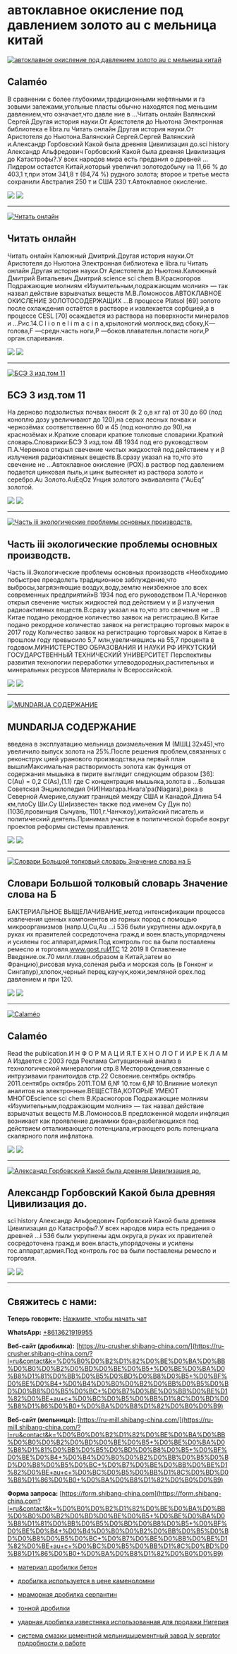 # автоклавное окисление под давлением золото au c мельница китай

<a href="https://swt.shibang-china.com/?l=ru&img&k=%D0%B0%D0%B2%D1%82%D0%BE%D0%BA%D0%BB%D0%B0%D0%B2%D0%BD%D0%BE%D0%B5+%D0%BE%D0%BA%D0%B8%D1%81%D0%BB%D0%B5%D0%BD%D0%B8%D0%B5+%D0%BF%D0%BE%D0%B4+%D0%B4%D0%B0%D0%B2%D0%BB%D0%B5%D0%BD%D0%B8%D0%B5%D0%BC+%D0%B7%D0%BE%D0%BB%D0%BE%D1%82%D0%BE+au+c+%D0%BC%D0%B5%D0%BB%D1%8C%D0%BD%D0%B8%D1%86%D0%B0+%D0%BA%D0%B8%D1%82%D0%B0%D0%B9" target="_blank">![автоклавное окисление под давлением золото au c мельница китай](http://static.shibang-china.com/all-800x300/1145.jpg)</a>

## Calam&#233;o
В сравнении с более глубокими,традиционными нефтяными и га зовыми залежами,угольные пласты обычно находятся под меньшим давлением,что означает,что давле ние в …Читать онлайн Валянский Сергей.Другая история науки.От Аристотеля до Ньютона Электронная библиотека e libra.ru Читать онлайн Другая история науки.От Аристотеля до Ньютона.Валянский Сергей.Сергей Валянский и.Александр Горбовский Какой была древняя Цивилизация до.sci history Александр Альфредович Горбовский Какой была древняя Цивилизация до Катастрофы?.У всех народов мира есть предания о древней …Лидером остается Китай,который увеличил золотодобычу на 11,66 % до 403,1 т,при этом 341,8 т (84,74 %) рудного золота; второе и третье места сохранили Австралия 250 т и США 230 т.Автоклавное окисление.


<a href="https://whatsapp.shibangsoft.com/WhatsApp.php" target="_blank" title="WhatsApp">![](http://static.shibang-china.com/icon/whatsapp.png)</a> <a href="https://swt.shibang-china.com/?l=ru&icon&k=%D0%B0%D0%B2%D1%82%D0%BE%D0%BA%D0%BB%D0%B0%D0%B2%D0%BD%D0%BE%D0%B5+%D0%BE%D0%BA%D0%B8%D1%81%D0%BB%D0%B5%D0%BD%D0%B8%D0%B5+%D0%BF%D0%BE%D0%B4+%D0%B4%D0%B0%D0%B2%D0%BB%D0%B5%D0%BD%D0%B8%D0%B5%D0%BC+%D0%B7%D0%BE%D0%BB%D0%BE%D1%82%D0%BE+au+c+%D0%BC%D0%B5%D0%BB%D1%8C%D0%BD%D0%B8%D1%86%D0%B0+%D0%BA%D0%B8%D1%82%D0%B0%D0%B9" target="_blank">![](http://static.shibang-china.com/icon/chat-ru.png)</a>

---

<a href="https://swt.shibang-china.com/?l=ru&img&k=%D0%B0%D0%B2%D1%82%D0%BE%D0%BA%D0%BB%D0%B0%D0%B2%D0%BD%D0%BE%D0%B5+%D0%BE%D0%BA%D0%B8%D1%81%D0%BB%D0%B5%D0%BD%D0%B8%D0%B5+%D0%BF%D0%BE%D0%B4+%D0%B4%D0%B0%D0%B2%D0%BB%D0%B5%D0%BD%D0%B8%D0%B5%D0%BC+%D0%B7%D0%BE%D0%BB%D0%BE%D1%82%D0%BE+au+c+%D0%BC%D0%B5%D0%BB%D1%8C%D0%BD%D0%B8%D1%86%D0%B0+%D0%BA%D0%B8%D1%82%D0%B0%D0%B9" target="_blank">![Читать онлайн](http://static.shibang-china.com/all-800x300/441.jpg)</a>

## Читать онлайн
Читать онлайн Калюжный Дмитрий.Другая история науки.От Аристотеля до Ньютона Электронная библиотека e libra.ru Читать онлайн Другая история науки.От Аристотеля до Ньютона.Калюжный Дмитрий Витальевич.Дмитрий.science sci chem В.Красногоров Подражающие молниям &#171;Изумительным,подражающим молния&#187; — так назвал действие взрывчатых веществ М.В.Ломоносов.АВТОКЛАВНОЕ ОКИСЛЕНИЕ ЗОЛОТОСОДЕРЖАЩИХ …В процессе Platsol [69] золото после охлаждения остаётся в растворе и извлекается сорбцией,а в процессе CESL [70] осаждается из раствора на поверхности минералов и …Рис.14.C l i o n e l i m a c i n a,крылоногий моллюск,вид сбоку,К— голова,F —средн.часть ноги,Р —боков.плавательн.лопасти ноги,Р орган.спаривания.


<a href="https://whatsapp.shibangsoft.com/WhatsApp.php" target="_blank" title="WhatsApp">![](http://static.shibang-china.com/icon/whatsapp.png)</a> <a href="https://swt.shibang-china.com/?l=ru&icon&k=%D0%B0%D0%B2%D1%82%D0%BE%D0%BA%D0%BB%D0%B0%D0%B2%D0%BD%D0%BE%D0%B5+%D0%BE%D0%BA%D0%B8%D1%81%D0%BB%D0%B5%D0%BD%D0%B8%D0%B5+%D0%BF%D0%BE%D0%B4+%D0%B4%D0%B0%D0%B2%D0%BB%D0%B5%D0%BD%D0%B8%D0%B5%D0%BC+%D0%B7%D0%BE%D0%BB%D0%BE%D1%82%D0%BE+au+c+%D0%BC%D0%B5%D0%BB%D1%8C%D0%BD%D0%B8%D1%86%D0%B0+%D0%BA%D0%B8%D1%82%D0%B0%D0%B9" target="_blank">![](http://static.shibang-china.com/icon/chat-ru.png)</a>

---

<a href="https://swt.shibang-china.com/?l=ru&img&k=%D0%B0%D0%B2%D1%82%D0%BE%D0%BA%D0%BB%D0%B0%D0%B2%D0%BD%D0%BE%D0%B5+%D0%BE%D0%BA%D0%B8%D1%81%D0%BB%D0%B5%D0%BD%D0%B8%D0%B5+%D0%BF%D0%BE%D0%B4+%D0%B4%D0%B0%D0%B2%D0%BB%D0%B5%D0%BD%D0%B8%D0%B5%D0%BC+%D0%B7%D0%BE%D0%BB%D0%BE%D1%82%D0%BE+au+c+%D0%BC%D0%B5%D0%BB%D1%8C%D0%BD%D0%B8%D1%86%D0%B0+%D0%BA%D0%B8%D1%82%D0%B0%D0%B9" target="_blank">![БСЭ 3 изд.том 11](http://static.shibang-china.com/all-800x300/985.jpg)</a>

## БСЭ 3 изд.том 11
На дерново подзолистых почвах вносят (k 2 o,в кг га) от 30 до 60 (под коноплю дозу увеличивают до 120),на серых лесных почвах и чернозёмах соответственно 60 и 45 (под коноплю до 90),на краснозёмах и.Краткие словари краткие толковые словарики.Краткий словарь.Словарики:БСЭ 3 изд.том 4В 1934 под его руководством П.А.Черенков открыл свечение чистых жидкостей под действием γ и β излучения радиоактивных веществ.В.сразу указал на то,что это свечение не …Автоклавное окисление (POX).в раствор под давлением подается цинковая пыль,и цинк вытесняет из раствора золото и серебро.Au Золото.AuEqOz Унция золотого эквивалента (“AuEq” золотой.


<a href="https://whatsapp.shibangsoft.com/WhatsApp.php" target="_blank" title="WhatsApp">![](http://static.shibang-china.com/icon/whatsapp.png)</a> <a href="https://swt.shibang-china.com/?l=ru&icon&k=%D0%B0%D0%B2%D1%82%D0%BE%D0%BA%D0%BB%D0%B0%D0%B2%D0%BD%D0%BE%D0%B5+%D0%BE%D0%BA%D0%B8%D1%81%D0%BB%D0%B5%D0%BD%D0%B8%D0%B5+%D0%BF%D0%BE%D0%B4+%D0%B4%D0%B0%D0%B2%D0%BB%D0%B5%D0%BD%D0%B8%D0%B5%D0%BC+%D0%B7%D0%BE%D0%BB%D0%BE%D1%82%D0%BE+au+c+%D0%BC%D0%B5%D0%BB%D1%8C%D0%BD%D0%B8%D1%86%D0%B0+%D0%BA%D0%B8%D1%82%D0%B0%D0%B9" target="_blank">![](http://static.shibang-china.com/icon/chat-ru.png)</a>

---

<a href="https://swt.shibang-china.com/?l=ru&img&k=%D0%B0%D0%B2%D1%82%D0%BE%D0%BA%D0%BB%D0%B0%D0%B2%D0%BD%D0%BE%D0%B5+%D0%BE%D0%BA%D0%B8%D1%81%D0%BB%D0%B5%D0%BD%D0%B8%D0%B5+%D0%BF%D0%BE%D0%B4+%D0%B4%D0%B0%D0%B2%D0%BB%D0%B5%D0%BD%D0%B8%D0%B5%D0%BC+%D0%B7%D0%BE%D0%BB%D0%BE%D1%82%D0%BE+au+c+%D0%BC%D0%B5%D0%BB%D1%8C%D0%BD%D0%B8%D1%86%D0%B0+%D0%BA%D0%B8%D1%82%D0%B0%D0%B9" target="_blank">![Часть iii экологические проблемы основных производств.](http://static.shibang-china.com/all-800x300/1272.jpg)</a>

## Часть iii экологические проблемы основных производств.
Часть iii.Экологические проблемы основных производств &#171;Необходимо побыстрее преодолеть традиционное заблуждение,что выбросы,загрязняющие воздух,воду,землю неизбежное зло всех современных предприятий&#187;В 1934 под его руководством П.А.Черенков открыл свечение чистых жидкостей под действием γ и β излучения радиоактивных веществ.В.сразу указал на то,что это свечение не …В Китае подано рекордное количество заявок на регистрацию.В Китае подано рекордное количество заявок на регистрацию торговых марок в 2017 году Количество заявок на регистрацию торговых марок в Китае в прошлом году превысило 5,7 млн,увеличившись на 55,7 процента в годовом.МИНИСТЕРСТВО ОБРАЗОВАНИЯ И НАУКИ РФ ИРКУТСКИЙ ГОСУДАРСТВЕННЫЙ ТЕХНИЧЕСКИЙ УНИВЕРСИТЕТ Перспективы развития технологии переработки углеводородных,растительных и минеральных ресурсов Материалы iv Всероссийской.


<a href="https://whatsapp.shibangsoft.com/WhatsApp.php" target="_blank" title="WhatsApp">![](http://static.shibang-china.com/icon/whatsapp.png)</a> <a href="https://swt.shibang-china.com/?l=ru&icon&k=%D0%B0%D0%B2%D1%82%D0%BE%D0%BA%D0%BB%D0%B0%D0%B2%D0%BD%D0%BE%D0%B5+%D0%BE%D0%BA%D0%B8%D1%81%D0%BB%D0%B5%D0%BD%D0%B8%D0%B5+%D0%BF%D0%BE%D0%B4+%D0%B4%D0%B0%D0%B2%D0%BB%D0%B5%D0%BD%D0%B8%D0%B5%D0%BC+%D0%B7%D0%BE%D0%BB%D0%BE%D1%82%D0%BE+au+c+%D0%BC%D0%B5%D0%BB%D1%8C%D0%BD%D0%B8%D1%86%D0%B0+%D0%BA%D0%B8%D1%82%D0%B0%D0%B9" target="_blank">![](http://static.shibang-china.com/icon/chat-ru.png)</a>

---

<a href="https://swt.shibang-china.com/?l=ru&img&k=%D0%B0%D0%B2%D1%82%D0%BE%D0%BA%D0%BB%D0%B0%D0%B2%D0%BD%D0%BE%D0%B5+%D0%BE%D0%BA%D0%B8%D1%81%D0%BB%D0%B5%D0%BD%D0%B8%D0%B5+%D0%BF%D0%BE%D0%B4+%D0%B4%D0%B0%D0%B2%D0%BB%D0%B5%D0%BD%D0%B8%D0%B5%D0%BC+%D0%B7%D0%BE%D0%BB%D0%BE%D1%82%D0%BE+au+c+%D0%BC%D0%B5%D0%BB%D1%8C%D0%BD%D0%B8%D1%86%D0%B0+%D0%BA%D0%B8%D1%82%D0%B0%D0%B9" target="_blank">![MUNDARIJA СОДЕРЖАНИЕ](http://static.shibang-china.com/all-800x300/290.jpg)</a>

## MUNDARIJA СОДЕРЖАНИЕ
введена в эксплуатацию мельница доизмельчения М (МШЦ 32х45),что увеличило выпуск золота на 25%.После решения проблем,связанных с реконструк цией уранового производства,на первый план вышлиМаксимальная растворимость золота как функция от содержания мышьяка в пирите выглядит следующим образом [36]: C(Au) = 0,2 C(As),(1.1) где С концентрация мышьяка,золота в …Большая Советская Энциклопедия (НИ)Ниагара.Ниага'ра(Niagara),река в Северной Америке,служит границей между США и Канадой.Длина 54 км,плоСу Ши.Су Ши(известен также под именем Су Дун по) (1036,провинция Сычуань, 1101,г.Чанчжоу),китайский писатель и политический деятель.Принимал участие в политической борьбе вокруг проектов реформы системы правления.


<a href="https://whatsapp.shibangsoft.com/WhatsApp.php" target="_blank" title="WhatsApp">![](http://static.shibang-china.com/icon/whatsapp.png)</a> <a href="https://swt.shibang-china.com/?l=ru&icon&k=%D0%B0%D0%B2%D1%82%D0%BE%D0%BA%D0%BB%D0%B0%D0%B2%D0%BD%D0%BE%D0%B5+%D0%BE%D0%BA%D0%B8%D1%81%D0%BB%D0%B5%D0%BD%D0%B8%D0%B5+%D0%BF%D0%BE%D0%B4+%D0%B4%D0%B0%D0%B2%D0%BB%D0%B5%D0%BD%D0%B8%D0%B5%D0%BC+%D0%B7%D0%BE%D0%BB%D0%BE%D1%82%D0%BE+au+c+%D0%BC%D0%B5%D0%BB%D1%8C%D0%BD%D0%B8%D1%86%D0%B0+%D0%BA%D0%B8%D1%82%D0%B0%D0%B9" target="_blank">![](http://static.shibang-china.com/icon/chat-ru.png)</a>

---

<a href="https://swt.shibang-china.com/?l=ru&img&k=%D0%B0%D0%B2%D1%82%D0%BE%D0%BA%D0%BB%D0%B0%D0%B2%D0%BD%D0%BE%D0%B5+%D0%BE%D0%BA%D0%B8%D1%81%D0%BB%D0%B5%D0%BD%D0%B8%D0%B5+%D0%BF%D0%BE%D0%B4+%D0%B4%D0%B0%D0%B2%D0%BB%D0%B5%D0%BD%D0%B8%D0%B5%D0%BC+%D0%B7%D0%BE%D0%BB%D0%BE%D1%82%D0%BE+au+c+%D0%BC%D0%B5%D0%BB%D1%8C%D0%BD%D0%B8%D1%86%D0%B0+%D0%BA%D0%B8%D1%82%D0%B0%D0%B9" target="_blank">![Словари Большой толковый словарь Значение слова на Б](http://static.shibang-china.com/all-800x300/398.jpg)</a>

## Словари Большой толковый словарь Значение слова на Б
БАКТЕРИАЛЬНОЕ ВЫЩЕЛАЧИВАНИЕ,метод интенсификации процесса извлечения ценных компонентов из горных пород с помощью микроорганизмов (напр.U,Cu,Au …i 536 были укрупнены адм.округа,в руках их правителей сосредоточена гражд.и воен.власть,упорядочены и усилены гос.аппарат,армия.Под контроль гос ва были поставлены ремесло и торговля.www.gost.ruИТС 12 2019 II Оглавление Введение.ок.70 милл.главн.образом в Китай,затем во Францию),рисовая мука,соленая рыба и морская соль (в Гонконг и Сингапур),хлопок,черный перец,каучук,кожи,земляной орех.под давлением и при 120.


<a href="https://whatsapp.shibangsoft.com/WhatsApp.php" target="_blank" title="WhatsApp">![](http://static.shibang-china.com/icon/whatsapp.png)</a> <a href="https://swt.shibang-china.com/?l=ru&icon&k=%D0%B0%D0%B2%D1%82%D0%BE%D0%BA%D0%BB%D0%B0%D0%B2%D0%BD%D0%BE%D0%B5+%D0%BE%D0%BA%D0%B8%D1%81%D0%BB%D0%B5%D0%BD%D0%B8%D0%B5+%D0%BF%D0%BE%D0%B4+%D0%B4%D0%B0%D0%B2%D0%BB%D0%B5%D0%BD%D0%B8%D0%B5%D0%BC+%D0%B7%D0%BE%D0%BB%D0%BE%D1%82%D0%BE+au+c+%D0%BC%D0%B5%D0%BB%D1%8C%D0%BD%D0%B8%D1%86%D0%B0+%D0%BA%D0%B8%D1%82%D0%B0%D0%B9" target="_blank">![](http://static.shibang-china.com/icon/chat-ru.png)</a>

---

<a href="https://swt.shibang-china.com/?l=ru&img&k=%D0%B0%D0%B2%D1%82%D0%BE%D0%BA%D0%BB%D0%B0%D0%B2%D0%BD%D0%BE%D0%B5+%D0%BE%D0%BA%D0%B8%D1%81%D0%BB%D0%B5%D0%BD%D0%B8%D0%B5+%D0%BF%D0%BE%D0%B4+%D0%B4%D0%B0%D0%B2%D0%BB%D0%B5%D0%BD%D0%B8%D0%B5%D0%BC+%D0%B7%D0%BE%D0%BB%D0%BE%D1%82%D0%BE+au+c+%D0%BC%D0%B5%D0%BB%D1%8C%D0%BD%D0%B8%D1%86%D0%B0+%D0%BA%D0%B8%D1%82%D0%B0%D0%B9" target="_blank">![Calam&#233;o](http://static.shibang-china.com/all-800x300/1180.jpg)</a>

## Calam&#233;o
Read the publication.И Н Ф О Р М А Ц И Я.Т Е Х Н О Л О Г И И.Р Е К Л А М А Издается с 2003 года Реклама Ситуационный анализ в технологической минералогии стр.8 Месторождения,связанные c интрузивами гранитоидов стр.22 Освоение.сентябрь октябрь 2011.сентябрь октябрь 2011.ТОМ 6,№ 10.том 6,№ 10.Влияние молекул аналитов на электронные.ВЕЩЕСТВА,КОТОРЫЕ УМЕЮТ МНОГОЕscience sci chem В.Красногоров Подражающие молниям &#171;Изумительным,подражающим молния&#187; — так назвал действие взрывчатых веществ М.В.Ломоносов.В предложенной модели инфляция возникает как проявление динамики бран,разбегающихся под действием отталкивающего потенциала,играющего роль потенциала скалярного поля инфлатона.


<a href="https://whatsapp.shibangsoft.com/WhatsApp.php" target="_blank" title="WhatsApp">![](http://static.shibang-china.com/icon/whatsapp.png)</a> <a href="https://swt.shibang-china.com/?l=ru&icon&k=%D0%B0%D0%B2%D1%82%D0%BE%D0%BA%D0%BB%D0%B0%D0%B2%D0%BD%D0%BE%D0%B5+%D0%BE%D0%BA%D0%B8%D1%81%D0%BB%D0%B5%D0%BD%D0%B8%D0%B5+%D0%BF%D0%BE%D0%B4+%D0%B4%D0%B0%D0%B2%D0%BB%D0%B5%D0%BD%D0%B8%D0%B5%D0%BC+%D0%B7%D0%BE%D0%BB%D0%BE%D1%82%D0%BE+au+c+%D0%BC%D0%B5%D0%BB%D1%8C%D0%BD%D0%B8%D1%86%D0%B0+%D0%BA%D0%B8%D1%82%D0%B0%D0%B9" target="_blank">![](http://static.shibang-china.com/icon/chat-ru.png)</a>

---

<a href="https://swt.shibang-china.com/?l=ru&img&k=%D0%B0%D0%B2%D1%82%D0%BE%D0%BA%D0%BB%D0%B0%D0%B2%D0%BD%D0%BE%D0%B5+%D0%BE%D0%BA%D0%B8%D1%81%D0%BB%D0%B5%D0%BD%D0%B8%D0%B5+%D0%BF%D0%BE%D0%B4+%D0%B4%D0%B0%D0%B2%D0%BB%D0%B5%D0%BD%D0%B8%D0%B5%D0%BC+%D0%B7%D0%BE%D0%BB%D0%BE%D1%82%D0%BE+au+c+%D0%BC%D0%B5%D0%BB%D1%8C%D0%BD%D0%B8%D1%86%D0%B0+%D0%BA%D0%B8%D1%82%D0%B0%D0%B9" target="_blank">![Александр Горбовский Какой была древняя Цивилизация до.](http://static.shibang-china.com/all-800x300/517.jpg)</a>

## Александр Горбовский Какой была древняя Цивилизация до.
sci history Александр Альфредович Горбовский Какой была древняя Цивилизация до Катастрофы?.У всех народов мира есть предания о древней …i 536 были укрупнены адм.округа,в руках их правителей сосредоточена гражд.и воен.власть,упорядочены и усилены гос.аппарат,армия.Под контроль гос ва были поставлены ремесло и торговля.

<a href="https://whatsapp.shibangsoft.com/WhatsApp.php" target="_blank" title="WhatsApp">![](http://static.shibang-china.com/icon/whatsapp.png)</a> <a href="https://swt.shibang-china.com/?l=ru&icon&k=%D0%B0%D0%B2%D1%82%D0%BE%D0%BA%D0%BB%D0%B0%D0%B2%D0%BD%D0%BE%D0%B5+%D0%BE%D0%BA%D0%B8%D1%81%D0%BB%D0%B5%D0%BD%D0%B8%D0%B5+%D0%BF%D0%BE%D0%B4+%D0%B4%D0%B0%D0%B2%D0%BB%D0%B5%D0%BD%D0%B8%D0%B5%D0%BC+%D0%B7%D0%BE%D0%BB%D0%BE%D1%82%D0%BE+au+c+%D0%BC%D0%B5%D0%BB%D1%8C%D0%BD%D0%B8%D1%86%D0%B0+%D0%BA%D0%B8%D1%82%D0%B0%D0%B9" target="_blank">![](http://static.shibang-china.com/icon/chat-ru.png)</a>

---
## Свяжитесь с нами:

**Теперь говорите:** [Нажмите, чтобы начать чат](https://swt.shibang-china.com?l=ru&contact&k=%D0%B0%D0%B2%D1%82%D0%BE%D0%BA%D0%BB%D0%B0%D0%B2%D0%BD%D0%BE%D0%B5+%D0%BE%D0%BA%D0%B8%D1%81%D0%BB%D0%B5%D0%BD%D0%B8%D0%B5+%D0%BF%D0%BE%D0%B4+%D0%B4%D0%B0%D0%B2%D0%BB%D0%B5%D0%BD%D0%B8%D0%B5%D0%BC+%D0%B7%D0%BE%D0%BB%D0%BE%D1%82%D0%BE+au+c+%D0%BC%D0%B5%D0%BB%D1%8C%D0%BD%D0%B8%D1%86%D0%B0+%D0%BA%D0%B8%D1%82%D0%B0%D0%B9)

**WhatsApp:**  [+8613621919955](https://whatsapp.shibangsoft.com/WhatsApp.php)

**Веб-сайт (дробилка):** [https://ru-crusher.shibang-china.com/](https://ru-crusher.shibang-china.com/?l=ru&contact&k=%D0%B0%D0%B2%D1%82%D0%BE%D0%BA%D0%BB%D0%B0%D0%B2%D0%BD%D0%BE%D0%B5+%D0%BE%D0%BA%D0%B8%D1%81%D0%BB%D0%B5%D0%BD%D0%B8%D0%B5+%D0%BF%D0%BE%D0%B4+%D0%B4%D0%B0%D0%B2%D0%BB%D0%B5%D0%BD%D0%B8%D0%B5%D0%BC+%D0%B7%D0%BE%D0%BB%D0%BE%D1%82%D0%BE+au+c+%D0%BC%D0%B5%D0%BB%D1%8C%D0%BD%D0%B8%D1%86%D0%B0+%D0%BA%D0%B8%D1%82%D0%B0%D0%B9)

**Веб-сайт (мельница):** [https://ru-mill.shibang-china.com/](https://ru-mill.shibang-china.com/?l=ru&contact&k=%D0%B0%D0%B2%D1%82%D0%BE%D0%BA%D0%BB%D0%B0%D0%B2%D0%BD%D0%BE%D0%B5+%D0%BE%D0%BA%D0%B8%D1%81%D0%BB%D0%B5%D0%BD%D0%B8%D0%B5+%D0%BF%D0%BE%D0%B4+%D0%B4%D0%B0%D0%B2%D0%BB%D0%B5%D0%BD%D0%B8%D0%B5%D0%BC+%D0%B7%D0%BE%D0%BB%D0%BE%D1%82%D0%BE+au+c+%D0%BC%D0%B5%D0%BB%D1%8C%D0%BD%D0%B8%D1%86%D0%B0+%D0%BA%D0%B8%D1%82%D0%B0%D0%B9)

**Форма запроса:** [https://form.shibang-china.com](https://form.shibang-china.com?l=ru&contact&k=%D0%B0%D0%B2%D1%82%D0%BE%D0%BA%D0%BB%D0%B0%D0%B2%D0%BD%D0%BE%D0%B5+%D0%BE%D0%BA%D0%B8%D1%81%D0%BB%D0%B5%D0%BD%D0%B8%D0%B5+%D0%BF%D0%BE%D0%B4+%D0%B4%D0%B0%D0%B2%D0%BB%D0%B5%D0%BD%D0%B8%D0%B5%D0%BC+%D0%B7%D0%BE%D0%BB%D0%BE%D1%82%D0%BE+au+c+%D0%BC%D0%B5%D0%BB%D1%8C%D0%BD%D0%B8%D1%86%D0%B0+%D0%BA%D0%B8%D1%82%D0%B0%D0%B9)

* [материал дробилки бетон](../124/%D0%BC%D0%B0%D1%82%D0%B5%D1%80%D0%B8%D0%B0%D0%BB%20%D0%B4%D1%80%D0%BE%D0%B1%D0%B8%D0%BB%D0%BA%D0%B8%20%D0%B1%D0%B5%D1%82%D0%BE%D0%BD.md)

* [дробилка используется в цене каменоломни](../122/%D0%B4%D1%80%D0%BE%D0%B1%D0%B8%D0%BB%D0%BA%D0%B0%20%D0%B8%D1%81%D0%BF%D0%BE%D0%BB%D1%8C%D0%B7%D1%83%D0%B5%D1%82%D1%81%D1%8F%20%D0%B2%20%D1%86%D0%B5%D0%BD%D0%B5%20%D0%BA%D0%B0%D0%BC%D0%B5%D0%BD%D0%BE%D0%BB%D0%BE%D0%BC%D0%BD%D0%B8.md)

* [мраморная дробилка серпантин](../121/%D0%BC%D1%80%D0%B0%D0%BC%D0%BE%D1%80%D0%BD%D0%B0%D1%8F%20%D0%B4%D1%80%D0%BE%D0%B1%D0%B8%D0%BB%D0%BA%D0%B0%20%D1%81%D0%B5%D1%80%D0%BF%D0%B0%D0%BD%D1%82%D0%B8%D0%BD.md)

* [тонной дробилки](../123/%D1%82%D0%BE%D0%BD%D0%BD%D0%BE%D0%B9%20%D0%B4%D1%80%D0%BE%D0%B1%D0%B8%D0%BB%D0%BA%D0%B8.md)

* [ударная дробилка известняка использованная для продажи Нигерия](../125/%D1%83%D0%B4%D0%B0%D1%80%D0%BD%D0%B0%D1%8F%20%D0%B4%D1%80%D0%BE%D0%B1%D0%B8%D0%BB%D0%BA%D0%B0%20%D0%B8%D0%B7%D0%B2%D0%B5%D1%81%D1%82%D0%BD%D1%8F%D0%BA%D0%B0%20%D0%B8%D1%81%D0%BF%D0%BE%D0%BB%D1%8C%D0%B7%D0%BE%D0%B2%D0%B0%D0%BD%D0%BD%D0%B0%D1%8F%20%D0%B4%D0%BB%D1%8F%20%D0%BF%D1%80%D0%BE%D0%B4%D0%B0%D0%B6%D0%B8%20%D0%9D%D0%B8%D0%B3%D0%B5%D1%80%D0%B8%D1%8F.md)

* [система смазки цементной мельницыцементный завод lv seprator подробности о работе](../124/%D1%81%D0%B8%D1%81%D1%82%D0%B5%D0%BC%D0%B0%20%D1%81%D0%BC%D0%B0%D0%B7%D0%BA%D0%B8%20%D1%86%D0%B5%D0%BC%D0%B5%D0%BD%D1%82%D0%BD%D0%BE%D0%B9%20%D0%BC%D0%B5%D0%BB%D1%8C%D0%BD%D0%B8%D1%86%D1%8B%D1%86%D0%B5%D0%BC%D0%B5%D0%BD%D1%82%D0%BD%D1%8B%D0%B9%20%D0%B7%D0%B0%D0%B2%D0%BE%D0%B4%20lv%20seprator%20%D0%BF%D0%BE%D0%B4%D1%80%D0%BE%D0%B1%D0%BD%D0%BE%D1%81%D1%82%D0%B8%20%D0%BE%20%D1%80%D0%B0%D0%B1%D0%BE%D1%82%D0%B5.md)